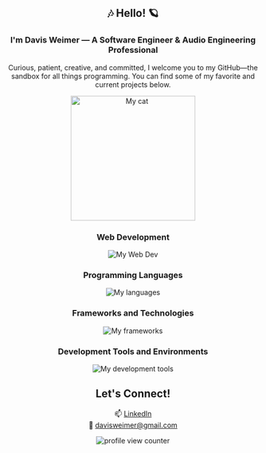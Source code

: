 <div align="center">

## 🎶 Hello! 🪐

### I'm Davis Weimer — A Software Engineer & Audio Engineering Professional

Curious, patient, creative, and committed, I welcome you to my GitHub—the sandbox for all things programming. You can find some of my favorite and current projects below.

<img src="https://github.com/DavisWeimer/DavisWeimer/assets/128326999/a2cec57a-870f-4016-8d16-df72aefd6191" alt="My cat" width="250" height="250"/>

</div>

<div align="center">
  <h3>Web Development</h3>
  <p>
    <img src="https://skillicons.dev/icons?i=github,html,css" alt="My Web Dev"/>
  </p>

  <h3>Programming Languages</h3>
  <p>
    <img src="https://skillicons.dev/icons?i=ruby,js,cpp" alt="My languages"/>
  </p>

  <h3>Frameworks and Technologies</h3>
  <p>
    <img src="https://skillicons.dev/icons?i=rails,react,postgres,graphql,nodejs,git" alt="My frameworks"/>
  </p>

  <h3>Development Tools and Environments</h3>
  <p>
    <img src="https://skillicons.dev/icons?i=vscode,postman" alt="My development tools"/>
  </p>
</div>

<div align="center">

## Let's Connect!

📫 [LinkedIn](https://www.linkedin.com/in/davis-weimer/)  
📧 davisweimer@gmail.com 


<p>
  <img src="https://komarev.com/ghpvc/?username=yourgithubusername&label=Profile%20views&style=flat-square" alt="profile view counter" />
</p>

</div>
